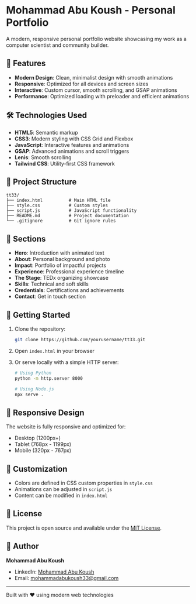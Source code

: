 # Mohammad Abu Koush - Personal Portfolio

A modern, responsive personal portfolio website showcasing my work as a computer scientist and community builder.

## 🚀 Features

- **Modern Design**: Clean, minimalist design with smooth animations
- **Responsive**: Optimized for all devices and screen sizes
- **Interactive**: Custom cursor, smooth scrolling, and GSAP animations
- **Performance**: Optimized loading with preloader and efficient animations

## 🛠️ Technologies Used

- **HTML5**: Semantic markup
- **CSS3**: Modern styling with CSS Grid and Flexbox
- **JavaScript**: Interactive features and animations
- **GSAP**: Advanced animations and scroll triggers
- **Lenis**: Smooth scrolling
- **Tailwind CSS**: Utility-first CSS framework

## 📁 Project Structure

```
tt33/
├── index.html          # Main HTML file
├── style.css           # Custom styles
├── script.js           # JavaScript functionality
├── README.md           # Project documentation
└── .gitignore          # Git ignore rules
```

## 🎯 Sections

- **Hero**: Introduction with animated text
- **About**: Personal background and photo
- **Impact**: Portfolio of impactful projects
- **Experience**: Professional experience timeline
- **The Stage**: TEDx organizing showcase
- **Skills**: Technical and soft skills
- **Credentials**: Certifications and achievements
- **Contact**: Get in touch section

## 🚀 Getting Started

1. Clone the repository:
   ```bash
   git clone https://github.com/yourusername/tt33.git
   ```

2. Open `index.html` in your browser

3. Or serve locally with a simple HTTP server:
   ```bash
   # Using Python
   python -m http.server 8000
   
   # Using Node.js
   npx serve .
   ```

## 📱 Responsive Design

The website is fully responsive and optimized for:
- Desktop (1200px+)
- Tablet (768px - 1199px)
- Mobile (320px - 767px)

## 🎨 Customization

- Colors are defined in CSS custom properties in `style.css`
- Animations can be adjusted in `script.js`
- Content can be modified in `index.html`

## 📄 License

This project is open source and available under the [MIT License](LICENSE).

## 👤 Author

**Mohammad Abu Koush**
- LinkedIn: [Mohammad Abu Koush](https://www.linkedin.com/in/mohammad-abu-koush)
- Email: mohammadabukoush33@gmail.com

---

Built with ❤️ using modern web technologies 